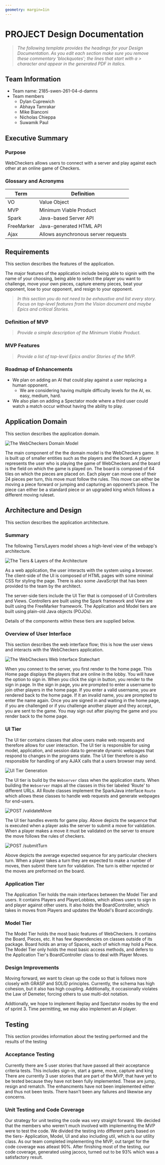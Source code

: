 ```yaml
---
geometry: margin=1in
---
```

# PROJECT Design Documentation

> _The following template provides the headings for your Design
> Documentation.  As you edit each section make sure you remove these
> commentary 'blockquotes'; the lines that start with a > character
> and appear in the generated PDF in italics._

## Team Information
* Team name: 2185-swen-261-04-d-damns
* Team members
  * Dylan Cuprewich
  * Abhaya Tamrakar
  * Mike Bianconi
  * Nicholas Chieppa
  * Suwamik Paul

## Executive Summary

### Purpose
WebCheckers allows users to connect with a server and play against each other at an online game of Checkers.

### Glossary and Acronyms

| Term | Definition |
|------|------------|
| VO | Value Object |
| MVP | Minimum Viable Product |
| Spark | Java-based Server API |
| FreeMarker | Java-generated HTML API |
| Ajax | Allows asynchronous server requests |

## Requirements

This section describes the features of the application.

The major features of the application include being able to signin with the name of your choosing, being able to select the player you want to challenge, move your own pieces, capture enemy pieces, beat your opponent, lose to your opponent, and resign to your opponent.

> _In this section you do not need to be exhaustive and list every
> story.  Focus on top-level features from the Vision document and
> maybe Epics and critical Stories._

### Definition of MVP
> _Provide a simple description of the Minimum Viable Product._

### MVP Features
> _Provide a list of top-level Epics and/or Stories of the MVP._

### Roadmap of Enhancements
* We plan on adding an AI that could play against a user replacing a human opponent.
  * We are considering having multiple difficulty levels for the AI, ex. easy, medium, hard.
* We also plan on adding a Spectator mode where a third user could watch a match occur without
having the ability to play.


## Application Domain

This section describes the application domain.

![The WebCheckers Domain Model](domain-model.png)

The main component of the the domain model is the WebCheckers game. It is built up of smaller entities such as the players and the board. A player represents the user who is playing the game of WebCheckers and the board is the field on which the game is played on. The board is composed of 64 tiles on which the pieces are placed on.  Each player can move one of their 24 pieces per turn, this move must follow the rules. This move can either be moving a piece forward or jumping and capturing an opponent’s piece. The piece can either be a standard piece or an upgraded king which follows a different moving ruleset.


## Architecture and Design

This section describes the application architecture.

### Summary

The following Tiers/Layers model shows a high-level view of the webapp's architecture.

![The Tiers & Layers of the Architecture](architecture-tiers-and-layers.png)

As a web application, the user interacts with the system using a
browser.  The client-side of the UI is composed of HTML pages with
some minimal CSS for styling the page.  There is also some JavaScript
that has been provided to the team by the architect.

The server-side tiers include the UI Tier that is composed of UI Controllers and Views.
Controllers are built using the Spark framework and View are built using the FreeMarker framework.  The Application and Model tiers are built using plain-old Java objects (POJOs).

Details of the components within these tiers are supplied below.


### Overview of User Interface

This section describes the web interface flow; this is how the user views and interacts
with the WebCheckers application.

![The WebCheckers Web Interface Statechart](web-interface.png)

When you connect to the server, you first render to the home page. This Home page displays the players that are online in the lobby. You will have the option to sign in. When you click the sign in button, you render to the sign in page. 
In the sign in page, you are prompted to enter a username to join other players in the home page. If you enter a valid username, you are rendered back to the home page. If it an invalid name, you are prompted to enter the name again.
Once you are signed in and waiting in the home page, if you are challenged or if you challenge another player and they accept, you are sent to the game.
You may sign out after playing the game and you render back to the home page.


### UI Tier
The UI tier contains classes that allow users make web requests and therefore allows for user interaction. The UI tier is responsible for using model, application, and session data to generate dynamic webpages that respond to changes in the programs state. The UI tier therefore is also responsible for handling of any AJAX calls that a users browser may send. 

![UI Tier Generation](UITierGeneration.png)

The UI tier is build by the `Webserver` class when the application starts. When building the `Webserver` maps all the classes in this tier labeled 'Route' to different URLs. All Route classes implement the SparkJava interface `Route` which allows these classes to handle web requests and generate webpages for end-users. 


![POST /validateMove](Validate&#32;Move.png)

The UI tier handles events for game play. Above depicts the sequence that is executed when a player asks the server to submit a move for validation. When a player makes a move it must be validated on the server to ensure the move follows the rules of checkers.

![POST /submitTurn](Checkers&#32;Turn.png)

Above depicts the average expected sequence for any particular checkers turn. When a player takes a turn they are expected to make a number of moves, then submit there turn for validation. The turn is either rejected or the moves are preformed on the board.

### Application Tier
The Application Tier holds the main interfaces between the Model Tier
and users. It contains Players and PlayerLobbies, which allows users
to sign in and player against other users. It also holds the
BoardController, which takes in moves from Players and updates the
Model's Board accordingly.


### Model Tier
The Model Tier holds the most basic features of WebCheckers. It contains
the Board, Pieces, etc. It has few dependencies on classes outside of
its package. Board holds an array of Spaces, each of which may hold a
Piece. The Model Tier only holds the most basic access methods, and
defers to the Application Tier's BoardController class to deal with
Player Moves.

### Design Improvements
Moving forward, we want to clean up the code so that is follows more
closely with GRASP and SOLID principles. Currently, the schema has
high cohesion, but it also has high coupling. Additionally, it
occasionally violates the Law of Demeter, forcing others to use
multi-dot notation.

Addtionally, we hope to implement Replay and Spectator modes by
the end of sprint 3. Time permitting, we may also implement an AI
player.

## Testing
This section provides information about the testing performed
and the results of the testing

### Acceptance Testing
Currently there are 5 user stories that have passed all their acceptance
criteria tests. This includes sign-in, start a game, move, capture and king
There are currently 3 user stories that are part of the MVP,
that have yet to be tested because they have not been fully implemented. 
These are jump, resign and rematch. The enhancments have not been implemented either
and thus not been tests.
There hasn't been any failures and likewise any concerns.


### Unit Testing and Code Coverage
Our strategy for unit testing the code was very straight forward. We decided that the members who weren't much involved with implementing the MVP were to test the code. We divided the testing into different parts based on the tiers- Application, Model, UI and also including util, which is our utility class. 
As our team completed implementing the MVP, out target for the code coverage was atleast 90%. After finishing most of the testing, our code coverage, generated using jacoco, turned out to be 93% which was a satisfactory result.
